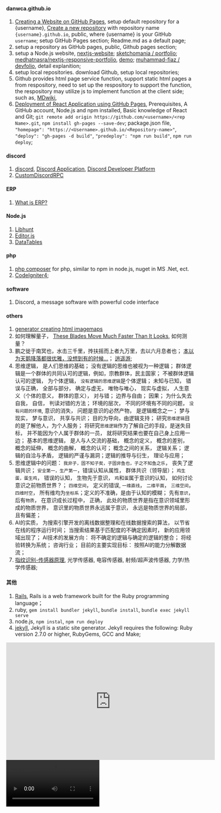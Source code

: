 #### danwca.github.io

1. [Creating a Website on GitHub Pages](https://www.codecademy.com/article/creating-a-website-on-github-pages), setup default repository for a {username}, [Create a new repository](https://github.com/new) with repository name `{username}.github.io`, public, where {username} is your GitHub `username`; setup  GitHub Pages section; Readme.md as a default page; 
2. setup a repository as GitHub pages, public, Github pages section;
3. setup a Node.js website, [nextjs-website](https://github.com/topics/nextjs-website); [sketchomania / portfolio](https://github.com/sketchomania); [medhatnasra/nextjs-responsive-portfolio](https://github.com/medhatnasra/nextjs-responsive-portfolio), [demo](https://muhammadfiaz.com/); [muhammad-fiaz / devfolio](https://github.com/muhammad-fiaz/devfolio), detail explanition;
4. setup local repositories. download Github, setup local repositories;
5. Github provides html page service function, support static html pages a from respository, need to set up the respository to support the function, the respository may utilize js to implement function at the client side;  such as, [MDwiki](https://danwca.github.io/mdwiki/), 
6. [Deployment of React Application using GitHub Pages](https://www.geeksforgeeks.org/deployment-of-react-application-using-github-pages/), Prerequisites, A GitHub account, Node.js and npm installed, Basic knowledge of React and Git; `git remote add origin https://github.com/<username>/<rep Name>.git`, `npm install gh-pages --save-dev`; package.json file, `"homepage": "https://<Username>.github.io/<Repository-name>"`, `"deploy": "gh-pages -d build"`, `"predeploy": "npm run build"`, `npm run deploy`; 
   


#### discord
1. [discord](https://discord.com),  [Discord Application](https://discord.com/developers/applications), [Discord Developer Platform](https://discord.com/developers/docs/intro)
2. [CustomDiscordRPC](https://github.com/sotasan/customdiscordrpc)

#### ERP
1. [What is ERP?](https://www.oracle.com/ca-en/erp/what-is-erp/)

#### Node.js
1. [Libhunt](https://www.libhunt.com/)
2. [Editor.js](https://editorjs.io/)
3. [DataTables](https://datatables.net/)


#### php
1. [php composer](https://getcomposer.org/) for php, similar to npm in node.js, nuget in MS .Net, ect.  
2. [CodeIgniter4](https://codeigniter.com/); 

#### software
1. Discord, a message software with powerful code interface

#### others
1. [generator creating html imagemaps](https://www.image-map.net/)
2. 如何理解量子， [These Blades Move Much Faster Than It Looks](https://www.youtube.com/shorts/JL1_0LouYr4), 如何测量？
3. 鹏之徙于南冥也，水击三千里，抟扶摇而上者九万里，去以六月息者也； [本以为天鹅降落都很优雅，没想到有的时候...](https://www.youtube.com/shorts/SXIJToE5igs)； [逍遥游](https://baike.baidu.com/item/%E9%80%8D%E9%81%A5%E6%B8%B8/1506); 
4. 思维逻辑， 是人们思维的基础； 没有逻辑的思维也被视为一种逻辑； 群体逻辑是一个群体的共同认可的逻辑，例如，宗教群体，民主国家； 不被群体逻辑认可的逻辑， 为个体逻辑， `没有逻辑的思维逻辑`是个体逻辑； 未知与已知， 错误与正确， 全部与部分， 确定与虚无， 唯物与唯心， 现实与虚拟， 人生意义（个体的意义， 群体的意义）， 对与错； 边界与自由； 因果； 为什么失去自我， 自信， 判读对错的方法； 环境的层次， 不同的环境有不同的问题， `没有问题的环境`, 意识的消失， 问题是意识的必然产物， 是逻辑概念之一； 梦与现实， 梦与意识， 共享与共识； 目的为导向，由逻辑支持； 研究`思维逻辑`目的是了解他人，为个人服务； 将研究`思维逻辑`作为了解自己的手段，是迷失目标， 并不能因为个人属于群体的一员， 就将研究结果也要在自己身上应用一边； 基本的思维逻辑， 是人与人交流的基础， 概念的定义， 概念的差别， 概念的延伸， 概念的曲解， 概念的认可； 概念之间的关系， 逻辑关系； 逻辑的自洽与矛盾， 逻辑的严谨与漏洞；逻辑的推导与衍生， 理论与应用； 
5. 思维逻辑中的问题： `我非子，固不知子矣，子固非鱼也，子之不知鱼之乐`， 丧失了逻辑共识； `安全第一，生产第一`，错误认知从属性， 群体共识（领导层）； `鸡生蛋，蛋生鸡`， 错误的认知， 生物先于意识， `鸡`和`蛋`属于意识的认知， 如何讨论意识之前物质世界？； `四维空间`， 定义的错误, `一维直线`， `二维平面`， `三维空间`， `四维时空`， 所有维均为`坐标系`；定义的不准确，是由于认知的模糊； 先有`意识`，后有`物质`， 在意识成长过程中， 正确， 此处的物质世界是指在意识领域里形成的物质世界， 意识里的物质世界永远属于意识， 永远是物质世界的局部，且有偏差；
6. AI的实质， 为搜索引擎开发的离线数据整理和在线数据搜索的算法， 以节省在线的程序运行时间； 当搜索结果基于匹配度的不确定因素时， 新的应用领域出现了； AI技术的发展方向： 将不确定的逻辑与确定的逻辑的整合； 将经验转换为系统； 咨询行业； 目前的主要实现目标： 按照AI的能力分解数据流； 
7. [指纹识别-传感器原理](https://blog.csdn.net/xp562870732/article/details/110370996), 光学传感器, 电容传感器, 射频/超声波传感器, 力学/热学传感器; 


#### 其他
1. [Rails](https://guides.rubyonrails.org/getting_started.html), Rails is a web framework built for the Ruby programming language；
2. ruby,  `gem install bundler jekyll`, `bundle install`, `bundle exec jekyll serve`
3. node.js, `npm instal`, `npm run deploy`
4. [jekyll](https://jekyllrb.com/), Jekyll is a static site generator. Jekyll requires the following: Ruby version 2.7.0 or higher, RubyGems, GCC and Make; 


<iframe width="560" height="315" src="https://www.youtube.com/embed/hkKMH1BkG00?si=Zi2UfXYXfK_UX9t6" title="YouTube video player" frameborder="0" allow="accelerometer; autoplay; clipboard-write; encrypted-media; gyroscope; picture-in-picture; web-share" referrerpolicy="strict-origin-when-cross-origin" allowfullscreen></iframe>
<br />
<video controls width="250">
  <source src="https://youtu.be/hkKMH1BkG00" type="video/webm" />

  <source src="/media/cc0-videos/flower.mp4" type="video/mp4" />

  Download the
  <a href="/media/cc0-videos/flower.webm">WEBM</a>
  or
  <a href="/media/cc0-videos/flower.mp4">MP4</a>
  video.
</video>



